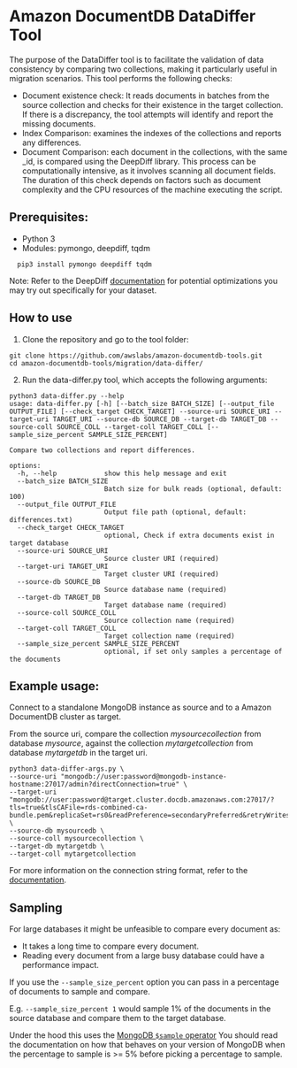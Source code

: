 # Amazon DocumentDB DataDiffer Tool

The purpose of the DataDiffer tool is to facilitate the validation of data consistency by comparing two collections, making it particularly useful in migration scenarios.
This tool performs the following checks:

- Document existence check: It reads documents in batches from the source collection and checks for their existence in the target collection. If there is a discrepancy, the tool attempts will identify and report the missing documents.
- Index Comparison: examines the indexes of the collections and reports any differences.
- Document Comparison: each document in the collections, with the same _id, is compared using the DeepDiff library. This process can be computationally intensive, as it involves scanning all document fields. The duration of this check depends on factors such as document complexity and the CPU resources of the machine executing the script.

## Prerequisites:

 - Python 3
 - Modules: pymongo, deepdiff, tqdm
```
  pip3 install pymongo deepdiff tqdm
```
Note: Refer to the DeepDiff [documentation](https://zepworks.com/deepdiff/current/optimizations.html) for potential optimizations you may try out specifically for your dataset.

## How to use

1. Clone the repository and go to the tool folder:
```
git clone https://github.com/awslabs/amazon-documentdb-tools.git
cd amazon-documentdb-tools/migration/data-differ/
```

2. Run the data-differ.py tool, which accepts the following arguments:

```
python3 data-differ.py --help
usage: data-differ.py [-h] [--batch_size BATCH_SIZE] [--output_file OUTPUT_FILE] [--check_target CHECK_TARGET] --source-uri SOURCE_URI --target-uri TARGET_URI --source-db SOURCE_DB --target-db TARGET_DB --source-coll SOURCE_COLL --target-coll TARGET_COLL [--sample_size_percent SAMPLE_SIZE_PERCENT]

Compare two collections and report differences.

options:
  -h, --help            show this help message and exit
  --batch_size BATCH_SIZE
                        Batch size for bulk reads (optional, default: 100)
  --output_file OUTPUT_FILE
                        Output file path (optional, default: differences.txt)
  --check_target CHECK_TARGET
                        optional, Check if extra documents exist in target database
  --source-uri SOURCE_URI
                        Source cluster URI (required)
  --target-uri TARGET_URI
                        Target cluster URI (required)
  --source-db SOURCE_DB
                        Source database name (required)
  --target-db TARGET_DB
                        Target database name (required)
  --source-coll SOURCE_COLL
                        Source collection name (required)
  --target-coll TARGET_COLL
                        Target collection name (required)
  --sample_size_percent SAMPLE_SIZE_PERCENT
                        optional, if set only samples a percentage of the documents
```

## Example usage:
Connect to a standalone MongoDB instance as source and to a Amazon DocumentDB cluster as target.

From the source uri, compare the collection *mysourcecollection* from database *mysource*, against the collection *mytargetcollection* from database *mytargetdb* in the target uri.

```
python3 data-differ-args.py \
--source-uri "mongodb://user:password@mongodb-instance-hostname:27017/admin?directConnection=true" \
--target-uri "mongodb://user:password@target.cluster.docdb.amazonaws.com:27017/?tls=true&tlsCAFile=rds-combined-ca-bundle.pem&replicaSet=rs0&readPreference=secondaryPreferred&retryWrites=false" \
--source-db mysourcedb \
--source-coll mysourcecollection \
--target-db mytargetdb \
--target-coll mytargetcollection
```

For more information on the connection string format, refer to the [documentation](https://www.mongodb.com/docs/manual/reference/connection-string/).

## Sampling
For large databases it might be unfeasible to compare every document as:
* It takes a long time to compare every document.
* Reading every document from a large busy database could have a performance impact.

If you use the `--sample_size_percent` option you can pass in a percentage of
documents to sample and compare.

E.g. `--sample_size_percent 1` would sample 1% of the documents in the source
database and compare them to the target database.

Under the hood this uses the [MongoDB `$sample` operator](https://www.mongodb.com/docs/manual/reference/operator/aggregation/sample/)
You should read the documentation on how that behaves on your version of MongoDB
when the percentage to sample is >= 5% before picking a percentage to sample.
